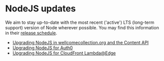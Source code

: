 # NodeJS updates

We aim to stay up-to-date with the most recent ('active') LTS (long-term support) version of Node wherever possible. You may find this information in their [release schedule](https://nodejs.org/en/about/previous-releases).

* [Upgrading NodeJS in wellcomecollection.org and the Content API](wc.org.md)
* [Upgrading NodeJS for Auth0](auth0.md)
* [Upgrading NodeJS for CloudFront Lambda@Edge](https://app.gitbook.com/o/-LumfFcEMKx4gYXKAZTQ/s/DPDDj27NI2F2kPukWrC1/~/changes/70/language-tool-specific-notes/index/upgrading-nodejs-for-cloudfront-lambda-edge)
